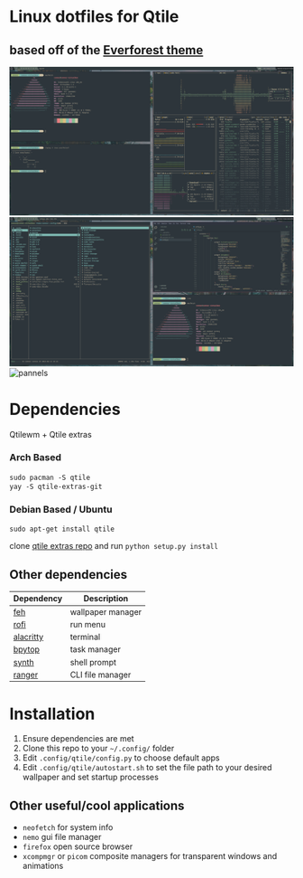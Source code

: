 # Linux dotfiles for Qtile
based off of the [Everforest theme](https://github.com/sainnhe/everforest)
---
![pannels](screenshots/panels.png)
![pannels](screenshots/ranger.png)
![pannels](screenshots/rofi.png)

# Dependencies
Qtilewm + Qtile extras

### Arch Based
```
sudo pacman -S qtile
yay -S qtile-extras-git
```
### Debian Based / Ubuntu
```
sudo apt-get install qtile
```
clone [qtile extras repo](https://github.com/elParaguayo/qtile-extras) and run `python setup.py install`

## Other dependencies
| **Dependency**                                        | **Description**   |
|-------------------------------------------------------|-------------------|
| [feh](https://github.com/derf/feh)                    | wallpaper manager |
| [rofi](https://github.com/davatorium/rofi)            | run menu          |
| [alacritty](https://github.com/alacritty/alacritty)   | terminal          |
| [bpytop](https://github.com/aristocratos/bpytop)      | task manager      |
| [synth](https://github.com/andresgongora/synth-shell) | shell prompt      |
| [ranger](https://github.com/ranger/ranger)            | CLI file manager  |

# Installation
1. Ensure dependencies are met
2. Clone this repo to your `~/.config/` folder
3. Edit `.config/qtile/config.py` to choose default apps
4. Edit `.config/qtile/autostart.sh` to set the file path to your desired wallpaper and set startup processes

## Other useful/cool applications
- `neofetch` for system info
- `nemo` gui file manager
- `firefox` open source browser
- `xcompmgr` or `picom` composite managers for transparent windows and animations
